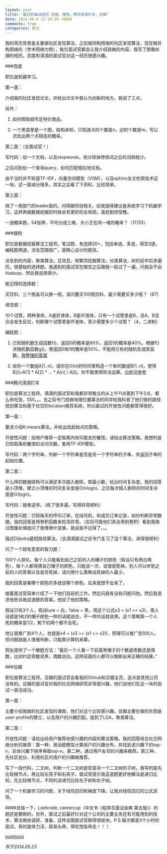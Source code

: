 ```yaml
---
layout: post
title: "最近的面试经历-百度，搜狗，腾讯滴滴打车，豆瓣"
date: 2014-06-8 22:10:28 +0800
comments: true
categories: 面试
---
```


我的简历背景是主要做社区发现算法，之前做同构网络的社区发现算法，现在做异构网络的（学术网络为例），每位面试官都会让我介绍我做的内容。我写了图像处理的经历，百度和滴滴的面试官对这一经历很感兴趣。

###百度

职位是机器学习。

第一面：

介绍我的社区发现论文，并给出论文中我认为创新的地方。我说了三点。

另外：

1. 如何帮助超市定特价商品。

2. 一个黑盒里是一个图，结构未知，只知道点的个数是n，边的个数是m，写公式给出两个点相连的概率。

第二面：（女面试官！）

写代码：给一个文档，以及stopwords，统计除掉停用词之后的词频统计。

之后问到给一个查询query，如何匹配相应地文档。

由于当时并不知道TF-IDF，向量空间模型（VSM），以及sphinx全文检索技术这一块，这一面减分很多。其实之后看了下资料，比较简单。

第三面：

隔了一周部门的leader面的。问得跟项目相关。给我提得建议是系统学习下机器学习，这样再做数据挖掘的时候会有更好的全局观。虽悲剧但受教。

一道概率题，54张牌，平均分成三堆，大小王在同一堆的概率？（17/53）

###搜狗

<!--more-->

职位是数据挖掘算法工程师。笔试题，有选择20+，包括单选、多选，填空3道，编程题两道。涉及范围很广，是精心设计的题目。

涉及到的内容，聚类算法，互信息，频繁项挖掘算法，分类算法，树的前中后序遍历。很基础的选择题。我遇到的面试官在做完之后跟我一起过了一遍。问我会不会Hadoop，然后我说用得少。

能记得的选择题：

买饮料，三个瓶盖可以换一瓶，请问要买100瓶饮料，最少需要买多少瓶？（67）

填空题：

10个试管，两种液体，A是好液体，B是坏液体，只有一个试管里是B，且A、B混合会发生反应，判断哪个试管里是坏液体，至少需要多少个试管？（4，二进制）

编程题：

1. 已知随机数生成函数f()，返回0的概率是60%，返回1的概率是40%。根据f()求随机数函数g()，使返回0和1的概率是50%，不能用已有的随机生成库函数。[我整理的答案](http://sumnous.github.io/blog/2014/05/13/random-pick-function/)

2. 给你一个数组A[1..n]，请你在O(n)的时间里构造一个新的数组B[1..n]，使得B[i]=A[1] * A[2] * ... * A[n] / A[i]。你不能使用除法运算。[分析可参考](http://www.ituring.com.cn/article/49302)

###腾讯滴滴打车

职位是算法工程师。滴滴的面试官和我都非常敬业的从上午11点面到下午2点，都么有吃饭，555。。。去之前专门找做地理位置算法的同学给我科普了他们做的路径规划算法和基于社交的location推荐系统，所以面试的开放性问题都答得很好。

第一面：

要求介绍K-means算法，并给出找起始点的策略。

开放性问题：给用户推荐一定距离内他可能去的餐馆，请给出算法策略。我想的是已知距离和餐馆的访问次数，套用TF-IDF模型。

写代码：两个字符串，判断一个字符串是否是另一个字符串的子串，并返回子串的起始位置。

第二面：

什么样的数据结构可以满足多次插入删除，取最小数，给出时间复杂度。我的回答是小顶堆，建立小顶堆的时间复杂度是O(nlogn)，之后每次插入删除的时间复杂度是O(logn)。

写代码：链表逆序。（练了很多遍，写得非常顺利）

开放性问题：已知每天的呼叫订单，在线司机，和成交订单记录，如何判断异常数据。我的回答是用卷积函数来检测异常。（实际可能他们真会用到卷积）看到我做过图像处理就问了我傅里叶变换，我说我不记得了。。。

描述Dijkstra最短路径算法。（去滴滴面试之前专门复习了这个算法，讲得很顺利）

问了一个超有意思的智力题：

100个人排队，每个人只能看到自己之前的人的帽子的颜色（假设只有黑白两色），每个人都得猜自己帽子的颜色，只能说一次，说错就死掉，别人可以听到之前的人的答案以及是否死掉。请问用什么策略说死掉的人最少。

我的回答是看哪个颜色的多就说哪个颜色。后来就想不出来了。

接着面试官简单介绍了一下他们目前的工作。然后问我有没有问题问他。然后我恳求他告诉我这道题的答案。他说了他的策略。

假设只有3个人，假设ture = 白，false = 黑，用这个公式x3 = (x1 == x2)，用人话就是1和2的帽子颜色一样的话就说白，不一样的话就说黑。这个策略第一个人死的概率是1/2，剩下的两个都不会死。

他让我推广到4个人，也就是x4 = (x3 == (x1 == x2))，照理可以推广到100人。但问题就是人很难判断，只能靠计算机来算。

网友提供了一个解题方法：“最后一个人看一下前面黑帽子的个数是奇数还是偶数，比如约定奇数说黑，偶数说白。这样前面的人都可以推断出来正确的结果。”


###豆瓣

职位是算法工程师。豆瓣的面试官会看我的Github和豆瓣主页，这点是其他公司没有的。豆瓣的面试官对我的社交网络研究非常感兴趣，他们说他们在这一块的尝试一直没成功。

第一面：

主要介绍我做的社区发现的课题，他们对这个比较感兴趣。豆瓣主要在做的东西是user-profile的建立，以及用户的兴趣匹配。提到了LDA，聚类算法。

第二面：

开放性问题：请给出给用户推荐他感兴趣的内容的算法策略。我的回答结合社交网络分析的推荐：第一种，用话题模型计算用户的兴趣分布，并找到该兴趣下的top-n，总体兴趣下排序再取top-n。第二种，通过用户友邻的兴趣来推荐。第三种，先社区划分，利用社区内用户的兴趣做推荐。

写了一段代码，二叉树，判断一个二叉树是否是另一个二叉树的子树。我写的是先比较根节点，再比较左孩子和右孩子。面试官提示我这道题更好地解法是递归比较，先比较根节点，不同的话递归比较左子树和右子树。

问了一个机器学习的问题，关于线性回归和梯度下降。让我对线性回归的公式求导。

####总结一下，Leetcode, careercup（中文书《程序员面试金典 第五版》）的题还是要刷的，另外，面试之前最好针对这个公司的主要业务还有可能用到的技术、算法做些调研、准备，这样会跟面试官聊得很愉快。P.S.每次都是3个小时的面试，真的是体力活，容易头疼，得吃饱饭再去！！！

  
*[sumnous](http:weibo.com/sumno)*

*写于2014.05.23*


